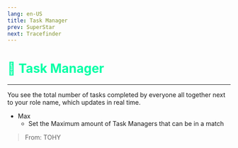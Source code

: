 ```yaml
---
lang: en-US
title: Task Manager
prev: SuperStar
next: Tracefinder
---
```


# <font color="#01ffa5">📝 <b>Task Manager</b></font> <Badge text="Basic" type="tip" vertical="middle"/>

***

You see the total number of tasks completed by everyone all together next to your role name, which updates in real time.

- Max
  - Set the Maximum amount of Task Managers that can be in a match

> From: TOHY
